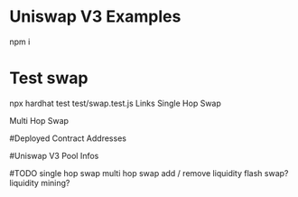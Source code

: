 # Uniswap V3 Examples
npm i

# Test swap
npx hardhat test test/swap.test.js
Links
Single Hop Swap

Multi Hop Swap

#Deployed Contract Addresses

#Uniswap V3 Pool Infos

#TODO
 single hop swap
 multi hop swap
 add / remove liquidity
 flash swap?
 liquidity mining?
